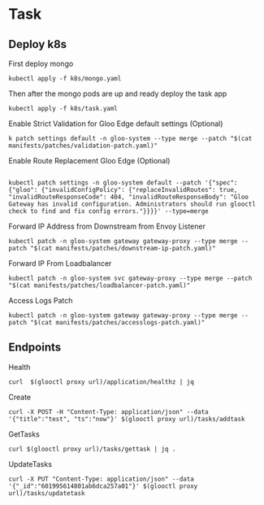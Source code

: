# Task

## Deploy k8s
First deploy mongo
```
kubectl apply -f k8s/mongo.yaml
```

Then after the mongo pods are up and ready deploy the task app
```
kubectl apply -f k8s/task.yaml
```

Enable Strict Validation for Gloo Edge default settings (Optional)
```
k patch settings default -n gloo-system --type merge --patch "$(cat manifests/patches/validation-patch.yaml)"
```

Enable Route Replacement Gloo Edge (Optional)
```

kubectl patch settings -n gloo-system default --patch '{"spec": {"gloo": {"invalidConfigPolicy": {"replaceInvalidRoutes": true, "invalidRouteResponseCode": 404, "invalidRouteResponseBody": "Gloo Gateway has invalid configuration. Administrators should run glooctl check to find and fix config errors."}}}}' --type=merge
```

Forward IP Address from Downstream from Envoy Listener
```
kubectl patch -n gloo-system gateway gateway-proxy --type merge --patch "$(cat manifests/patches/downstream-ip-patch.yaml)"
```

Forward IP From Loadbalancer
```
kubectl patch -n gloo-system svc gateway-proxy --type merge --patch "$(cat manifests/patches/loadbalancer-patch.yaml)" 
```

Access Logs Patch
```
kubectl patch -n gloo-system gateway gateway-proxy --type merge --patch "$(cat manifests/patches/accesslogs-patch.yaml)"
```

## Endpoints

Health
```
curl  $(glooctl proxy url)/application/healthz | jq 
```

Create
```
curl -X POST -H "Content-Type: application/json" --data '{"title":"test", "ts":"now"}' $(glooctl proxy url)/tasks/addtask
```

GetTasks
```
curl $(glooctl proxy url)/tasks/gettask | jq .
```

UpdateTasks
```
curl -X PUT "Content-Type: application/json" --data '{"_id":"601995614801ab6dca257a01"}' $(glooctl proxy url)/tasks/updatetask
```